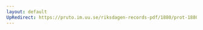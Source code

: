 ```yaml
---
layout: default
UpRedirect: https://pruto.im.uu.se/riksdagen-records-pdf/1880/prot-1880--ak--030/prot-1880--ak--030_022.pdf
---
```

